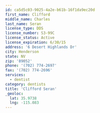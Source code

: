 ```yaml
---
id: ca5d5c03-9025-4a2e-b61b-16f1da9ec20d
first_name: Clifford
middle_name: Charles
last_name: Seran
license_type: DDS
license_number: S3-99C
license_status: Active
license_expiration: 6/30/15
address: '6 Desert Highlands Dr'
city: Henderson
state: NV
zip: '89052'
phone: '(702) 774-2697'
fax: '(702) 774-2696'
services:
  - dentist
category: dentists
title: 'Clifford Seran'
_geoloc:
  lat: 35.9738
  lng: -115.083
---
```

